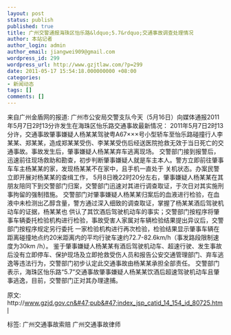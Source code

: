 ```yaml
---
layout: post
status: publish
published: true
title: 广州交警通报海珠区怡乐路&ldquo;5.7&rdquo;交通事故调查处理情况
author: 本站记者
author_login: admin
author_email: jiangwei909@gmail.com
wordpress_id: 299
wordpress_url: http://www.gzjtlaw.com/?p=299
date: 2011-05-17 15:54:18.000000000 +08:00
categories:
- 新闻动态
tags: []
comments: []
---
```

来自广州金盾网的报道:
广州市公安局交警支队今天（5月16日）向媒体通报2011年5月7日2时13分许发生在海珠区怡乐路交通事故最新情况：
2011年5月7日2时13分许，交通事故肇事嫌疑人杨某某驾驶粤A67&times;&times;&times;号小型轿车至怡乐路碰撞行人李某某、郑某某，造成郑某某受伤、李某某受伤后经送医院抢救无效于当日死亡的交通事故。事故发生后，肇事嫌疑人杨某某弃车逃离现场。
交警部门接到报警后，迅速前往现场救助和勘查，初步判断肇事嫌疑人就是车主本人。警方立即前往肇事车车主杨某某的家，发现杨某某不在家中，且手机一直处于 关机状态。办案民警立即开展对杨某某的查缉工作，  5月8日晚22时20分左右，肇事嫌疑人杨某某在其朋友陪同下到交警部门归案，交警部门迅速对其进行调查取证，于次日对其实施刑事拘留的强制措施。
交警部门对肇事嫌疑人杨某某归案后的血液进行检验，在血液中未检测出乙醇含量，警方通过深入细致的调查取证，掌握了杨某某酒后驾驶机动车的证据，杨某某也 供认了其饮酒后驾驶机动车的事实；交警部门按程序将肇事车辆委托检验机构进行检验，事故受害人家属对车辆检验结果提出异议后，交警部门按程序规定另行委托 一家检验机构进行再次检验，检验结果显示肇事车辆在距离碰撞地点约20米距离内的平均行驶车速约72.7-82.6km&#47;h（事发路段限制速度为30km &#47;h）。
鉴于肇事嫌疑人杨某某有酒后驾驶机动车、超速行驶、发生事故后没有立即停车、保护现场及立即抢救受伤人员和报告公安交通管理部门、弃车逃逸等违法行为，交警部门初步认定此交通事故由杨某某承担全部责任。
交警部门表示，海珠区怡乐路&ldquo;5.7&rdquo;交通事故肇事嫌疑人杨某某饮酒后超速驾驶机动车且肇事逃逸，目前，交警部门正对其办理逮捕。

原文: http:&#47;&#47;www.gzjd.gov.cn&#47;pub&#47;index_jsp_catid_14_154_id_80725.html

标签: 广州交通事故索赔 广州交通事故律师
